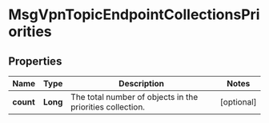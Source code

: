 
# MsgVpnTopicEndpointCollectionsPriorities

## Properties
Name | Type | Description | Notes
------------ | ------------- | ------------- | -------------
**count** | **Long** | The total number of objects in the priorities collection. |  [optional]



